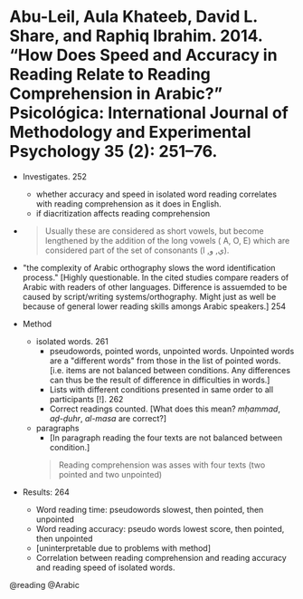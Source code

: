 # Abu-Leil, Aula Khateeb, David L. Share, and Raphiq Ibrahim. 2014. “How Does Speed and Accuracy in Reading Relate to Reading Comprehension in Arabic?” Psicológica: International Journal of Methodology and Experimental Psychology 35 (2): 251–76.

- Investigates. 252
  - whether accuracy and speed in isolated word reading correlates with reading comprehension as it does in English.
  - if diacritization affects reading comprehension

- [Example of terminological mixing of morphemes and graphemses]: 254

  > Usually these are considered as short vowels, but become lengthened by the addition of the long vowels ( A, O, E)
 which are considered part of the set of consonants (ي, و, ا).

- "the complexity of Arabic orthography slows the word identification process." [Highly questionable. In the cited studies compare readers of Arabic with readers of other languages. Difference is assuemded to be caused by script/writing systems/orthography. Might just as well be because of general lower reading skills amongs Arabic speakers.] 254 
- Method
  - isolated words. 261
    - pseudowords, pointed words, unpointed words. Unpointed words are a "different words" from those in the list of pointed words. [i.e. items are not balanced between conditions. Any differences can thus be the result of difference in difficulties in words.] 
    - Lists with different conditions presented in same order to all participants [!]. 262
    - Correct readings counted. [What does this mean? *mḥammad*, *aḍ-ḍuhr*, *al-masa* are correct?]
  - paragraphs
    - [In paragraph reading the four texts are not balanced between condition.]
    > Reading comprehension was asses with four texts (two pointed and two unpointed)

- Results:  264
  - Word reading time: pseudowords slowest, then pointed, then unpointed
  - Word reading accuracy: pseudo words lowest score, then pointed, then unpointed
  - [uninterpretable due to problems with method]
  - Correlation between reading comprehension and reading accuracy and reading speed of isolated words.

@reading
@Arabic
